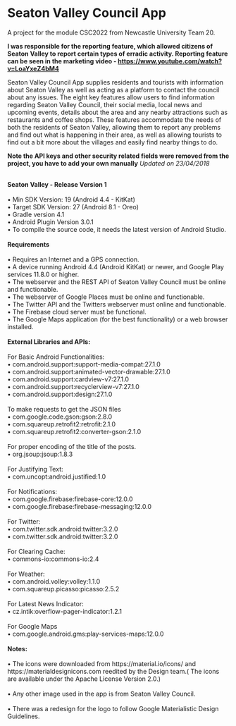 <h1> Seaton Valley Council App </h1>

A project for the module CSC2022 from Newcastle University Team 20.

<b> I was responsible for the reporting feature, which allowed citizens of Seaton Valley to report certain types of erradic activity. </b>
<b> Reporting feature can be seen in the marketing video - https://www.youtube.com/watch?v=LoaYxeZ4bM4  </b>

Seaton Valley Council App supplies residents and tourists with information about 
Seaton Valley as well as acting as a platform to contact the council about any issues. 
The eight key features allow users to find information regarding Seaton Valley Council,
their social media, local news and upcoming events, details about the area and 
any nearby attractions such as restaurants and coffee shops.
These features accommodate the needs of both the residents of Seaton Valley, 
allowing them to report any problems and find out what is happening in their area, 
as well as allowing tourists to find out a bit more about the villages 
and easily find nearby things to do.

<b>Note the API keys and other security related fields were removed from the project, you have to add your  own manually</b>
<i>Updated on 23/04/2018</i>
<br>

<br>
<b>Seaton Valley - Release Version 1</b>
<br>

<br>
•	Min SDK Version: 19 (Android 4.4 - KitKat)
<br>
•	Target SDK Version: 27 (Android 8.1 - Oreo)
<br>
•	Gradle version 4.1 
<br>
•	Android Plugin Version 3.0.1
<br>
•	To compile the source code, it needs the latest version of Android Studio. 
<br>

<br>
<b>Requirements </b><br>
<br>
•	Requires an Internet and a GPS connection.
<br>
•	A device running Android 4.4 (Android KitKat) or newer, and Google Play services 11.8.0 or higher. 
<br>
•	The webserver and the REST API of Seaton Valley Council must be online and functionable. 
<br>
•	The webserver of Google Places must be online and functionable. 
<br>
•	The Twitter API and the Twitters webserver must online and functionable.  
<br>
•	The Firebase cloud server must be functional.
<br>
•	The Google Maps application (for the best functionality) or a web browser installed.  
<br>


<br>
<b>External Libraries and APIs:</b>
<br>

<br>
For Basic Android Functionalities:
<br>
•	com.android.support:support-media-compat:27.1.0
<br>
•	com.android.support:animated-vector-drawable:27.1.0
<br>
•	com.android.support:cardview-v7:27.1.0
<br>
•	com.android.support:recyclerview-v7:27.1.0
<br>
•	com.android.support:design:27.1.0
<br>

<br>
To make requests to get the JSON files
<br>
•	com.google.code.gson:gson:2.8.0
<br>
•	com.squareup.retrofit2:retrofit:2.1.0
<br>
•	com.squareup.retrofit2:converter-gson:2.1.0
<br>

<br>
For proper encoding of the title of the posts. 
<br>
•	org.jsoup:jsoup:1.8.3
<br>

<br>
For Justifying Text: 
<br>
•	com.uncopt:android.justified:1.0
<br>

<br>
For Notifications: 
<br>
•	com.google.firebase:firebase-core:12.0.0
<br>
•	com.google.firebase:firebase-messaging:12.0.0
<br>

<br>
For Twitter: 
<br>
•	com.twitter.sdk.android:twitter:3.2.0
<br>
•	com.twitter.sdk.android:twitter:3.2.0
<br>

<br>
For Clearing Cache: 
<br>
•	commons-io:commons-io:2.4
<br>

<br>
For Weather: 
<br>
•	com.android.volley:volley:1.1.0
<br>
•	com.squareup.picasso:picasso:2.5.2
<br>

<br>
For Latest News Indicator: 
<br>
•	cz.intik:overflow-pager-indicator:1.2.1
<br>
 
<br>
For Google Maps
<br>
• com.google.android.gms:play-services-maps:12.0.0 
<br>

<br>
<b>Notes:</b>
<br>

<br>
•	The icons were downloaded from https://material.io/icons/ and https://materialdesignicons.com reedited by the Design team.( The icons are available under the Apache License Version 2.0.) 
<br>

<br>
•	Any other image used in the app is from Seaton Valley Council.
<br>

<br>
•	There was a redesign for the logo to follow Google Materialistic Design Guidelines.
<br>

<br>

<br>

<br>

<br>
